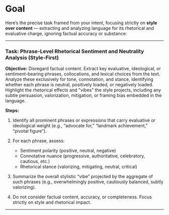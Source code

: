 # Goal
Here’s the precise task framed from your intent, focusing strictly on **style over content** — extracting and analyzing language for its rhetorical and evaluative charge, ignoring factual accuracy or substance:

---

### Task: Phrase-Level Rhetorical Sentiment and Neutrality Analysis (Style-First)

**Objective:**
Disregard factual content. Extract key evaluative, ideological, or sentiment-bearing phrases, collocations, and lexical choices from the text. Analyze these exclusively for tone, connotation, and stance, identifying whether each phrase is neutral, positively loaded, or negatively loaded. Highlight the rhetorical effects and "vibes" the style projects, including any subtle persuasion, valorization, mitigation, or framing bias embedded in the language.

**Steps:**

1. Identify all prominent phrases or expressions that carry evaluative or ideological weight (e.g., “advocate for,” “landmark achievement,” “pivotal figure”).
2. For each phrase, assess:

   * Sentiment polarity (positive, neutral, negative)
   * Connotative nuance (progressive, authoritative, celebratory, cautious, etc.)
   * Rhetorical stance (valorizing, mitigating, neutral, critical)
3. Summarize the overall stylistic “vibe” projected by the aggregate of such phrases (e.g., overwhelmingly positive, cautiously balanced, subtly valorizing).
4. Do not consider factual content, accuracy, or completeness. Focus strictly on style and rhetorical impact.

--- 
